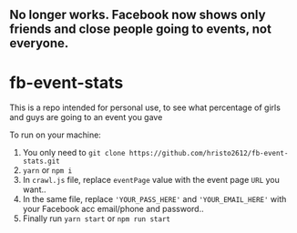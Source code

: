 <h2>No longer works. Facebook now shows only friends and close people going to events, not everyone.</h2>

# fb-event-stats
This is a repo intended for personal use, to see what percentage of girls and guys are going to an event you gave

To run on your machine:

1. You only need to `git clone https://github.com/hristo2612/fb-event-stats.git`
2. `yarn` or `npm i`
3. In `crawl.js` file, replace `eventPage` value with the event page `URL` you want..
4. In the same file, replace `'YOUR_PASS_HERE'` and `'YOUR_EMAIL_HERE'` with your Facebook acc email/phone and password..
3. Finally run `yarn start` or `npm run start`
